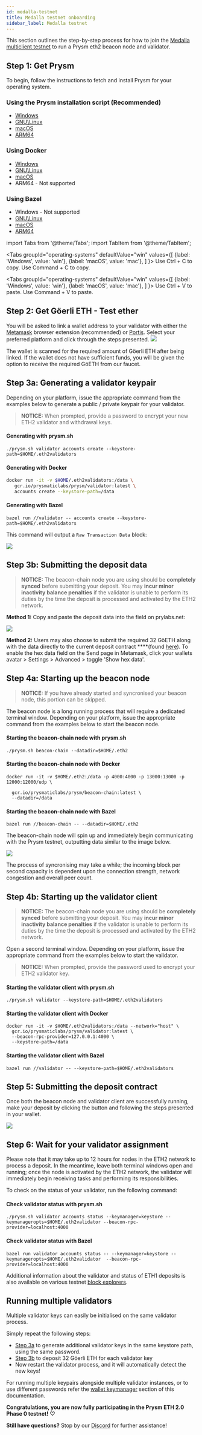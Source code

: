 ```yaml
---
id: medalla-testnet
title: Medalla testnet onboarding
sidebar_label: Medalla testnet
---
```

This section outlines the step-by-step process for how to join the [Medalla multiclient testnet](https://medalla.launchpad.ethereum.org/) to run a Prysm eth2 beacon node and validator.

## Step 1: Get Prysm

To begin, follow the instructions to fetch and install Prysm for your operating system.

### Using the Prysm installation script (Recommended)
 - [Windows](/docs/install/windows)
 - [GNU\Linux](/docs/install/linux)
 - [macOS](/docs/install/mac)
 - [ARM64](/docs/install/arm)
 
### Using Docker
 - [Windows](/docs/install/win/docker)
 - [GNU\Linux](/docs/install/lin/docker)
 - [macOS](/docs/install/mac/docker)
 - ARM64 - Not supported
 
### Using Bazel
 - Windows - Not supported
 - [GNU\Linux](/docs/install/lin/bazel)
 - [macOS](/docs/install/mac/bazel)
 - [ARM64](/docs/install/arm/bazel)

import Tabs from '@theme/Tabs';
import TabItem from '@theme/TabItem';

<Tabs
  groupId="operating-systems"
  defaultValue="win"
  values={[
    {label: 'Windows', value: 'win'},
    {label: 'macOS', value: 'mac'},
  ]
}>
<TabItem value="win">Use Ctrl + C to copy.</TabItem>
<TabItem value="mac">Use Command + C to copy.</TabItem>
</Tabs>

<Tabs
  groupId="operating-systems"
  defaultValue="win"
  values={[
    {label: 'Windows', value: 'win'},
    {label: 'macOS', value: 'mac'},
  ]
}>
<TabItem value="win">Use Ctrl + V to paste.</TabItem>
<TabItem value="mac">Use Command + V to paste.</TabItem>
</Tabs>

## Step 2: Get Göerli ETH - Test ether

You will be asked to link a wallet address to your validator with either the [Metamask](https://metamask.io/) browser extension \(recommended\) or [Portis](https://portis.io). Select your preferred platform and click through the steps presented.
![](https://blobscdn.gitbook.com/v0/b/gitbook-28427.appspot.com/o/assets%2F-LRNnKRqTm4z1mzdDqDF%2F-LuJpxGKxOpat8TfDxPP%2F-Lua4msnLMulYW-XYrN_%2F2.png?alt=media&token=8268d6b5-97da-414a-9110-141a7aaeb3de)

The wallet is scanned for the required amount of Göerli ETH after being linked. If the wallet does not have sufficient funds, you will be given the option to receive the required GöETH from our faucet.

## Step 3a: Generating a validator keypair

Depending on your platform, issue the appropriate command from the examples below to generate a public / private keypair for your validator.

> **NOTICE:** When prompted, provide a password to encrypt your new ETH2 validator and withdrawal keys.

#### Generating with prysm.sh

```text
./prysm.sh validator accounts create --keystore-path=$HOME/.eth2validators
```

#### Generating with Docker

```bash
docker run -it -v $HOME/.eth2validators:/data \
   gcr.io/prysmaticlabs/prysm/validator:latest \
   accounts create --keystore-path=/data 
```

#### Generating with Bazel

```text
bazel run //validator -- accounts create --keystore-path=$HOME/.eth2validators
```

This command will output a `Raw Transaction Data` block:

![](https://blobscdn.gitbook.com/v0/b/gitbook-28427.appspot.com/o/assets%2F-LRNnKRqTm4z1mzdDqDF%2F-LuJpxGKxOpat8TfDxPP%2F-Lua3OVmMOefnzXXvdGq%2F4.png?alt=media&token=96459a93-055c-4bf1-a0af-07a900d7b47f)

## Step 3b: Submitting the deposit data

> **NOTICE:** The beacon-chain node you are using should be **completely synced** before submitting your deposit. You may **incur minor inactivity balance penalties** if the validator is unable to perform its duties by the time the deposit is processed and activated by the ETH2 network.

**Method 1:** Copy and paste the deposit data into the field on prylabs.net:

![](https://blobscdn.gitbook.com/v0/b/gitbook-28427.appspot.com/o/assets%2F-LRNnKRqTm4z1mzdDqDF%2F-Lua_6kBgtyMjsJFCSPr%2F-Lua_XtevNAg0ybDIGfI%2F77.png?alt=media&token=ee25ea72-3436-455e-b28c-66471b5ddf88)

**Method 2:** Users may also choose to submit the required 32 GöETH along with the data directly to the current deposit contract ****\(found [here](https://prylabs.net/contract)\). To enable the hex data field on the Send page in Metamask, click your wallets avatar &gt; Settings &gt; Advanced &gt; toggle 'Show hex data'.

## Step 4a: Starting up the beacon node

> **NOTICE:** If you have already started and syncronised your beacon node, this portion can be skipped.

The beacon node is a long running process that will require a dedicated terminal window. Depending on your platform, issue the appropriate command from the examples below to start the beacon node.

#### Starting the beacon-chain node with prysm.sh

```text
./prysm.sh beacon-chain --datadir=$HOME/.eth2
```

#### Starting the beacon-chain node with Docker

```text
docker run -it -v $HOME/.eth2:/data -p 4000:4000 -p 13000:13000 -p 12000:12000/udp \

  gcr.io/prysmaticlabs/prysm/beacon-chain:latest \
  --datadir=/data
```

#### Starting the beacon-chain node with Bazel

```text
bazel run //beacon-chain -- --datadir=$HOME/.eth2
```

The beacon-chain node will spin up and immediately begin communicating with the Prysm testnet, outputting data similar to the image below.

![](https://blobscdn.gitbook.com/v0/b/gitbook-28427.appspot.com/o/assets%2F-LRNnKRqTm4z1mzdDqDF%2F-Lua_6kBgtyMjsJFCSPr%2F-LuaaWo6lTgjk4e7WQ4p%2F9.png?alt=media&token=901b8c14-2a09-4365-bf63-1991c4996544)

The process of syncronising may take a while; the incoming block per second capacity is dependent upon the connection strength, network congestion and overall peer count.

## Step 4b: Starting up the validator client
> **NOTICE:** The beacon-chain node you are using should be **completely synced** before submitting your deposit. You may **incur minor inactivity balance penalties** if the validator is unable to perform its duties by the time the deposit is processed and activated by the ETH2 network.

Open a second terminal window. Depending on your platform, issue the appropriate command from the examples below to start the validator.

> **NOTICE:** When prompted, provide the password used to encrypt your ETH2 validator key.

#### Starting the validator client with prysm.sh

```text
./prysm.sh validator --keystore-path=$HOME/.eth2validators
```

#### Starting the validator client with Docker

```text
docker run -it -v $HOME/.eth2validators:/data --network="host" \
  gcr.io/prysmaticlabs/prysm/validator:latest \
  --beacon-rpc-provider=127.0.0.1:4000 \
  --keystore-path=/data
```

#### Starting the validator client with Bazel

```text
bazel run //validator -- --keystore-path=$HOME/.eth2validators
```

## Step 5: Submitting the deposit contract

Once both the beacon node and validator client are successfully running, make your deposit by clicking the button and following the steps presented in your wallet.

![](https://blobscdn.gitbook.com/v0/b/gitbook-28427.appspot.com/o/assets%2F-LRNnKRqTm4z1mzdDqDF%2F-LuJpxGKxOpat8TfDxPP%2F-Lua3RjIGSbGQbe7NrjZ%2F5.png?alt=media&token=0561a974-edf7-49f9-b225-8997982eb8e0)

## Step 6: Wait for your validator assignment

Please note that it may take up to 12 hours for nodes in the ETH2 network to process a deposit. In the meantime, leave both terminal windows open and running; once the node is activated by the ETH2 network, the validator will immediately begin receiving tasks and performing its responsibilities.

To check on the status of your validator, run the following command:

#### Check validator status with prysm.sh

```text
./prysm.sh validator accounts status --keymanager=keystore --keymanageropts=$HOME/.eth2validator --beacon-rpc-provider=localhost:4000
```

#### Check validator status with Bazel

```text
bazel run validator accounts status -- --keymanager=keystore --keymanageropts=$HOME/.eth2validator  --beacon-rpc-provider=localhost:4000
```

Additional information about the validator and status of ETH1 deposits is also available on various testnet [block explorers](/docs/devtools/block-explorers).


## Running multiple validators

Multiple validator keys can easily be initialised on the same validator process.


 Simply repeat the following steps:
 * [Step 3a](activating-a-validator#step-3a-generating-a-validator-keypair) to generate additional validator keys in the same keystore path, using the same password.
 * [Step 3b](activating-a-validator#step-3b-submitting-the-deposit-data) to deposit 32 Göerli ETH for each validator key
 * Now restart the validator process, and it will automatically detect the new keys!

For running multiple keypairs alongside multiple validator instances, or to use different passwords refer the [wallet keymanager](/docs/prysm-usage/wallet-keymanager) section of this documentation.

**Congratulations, you are now fully participating in the Prysm ETH 2.0 Phase 0 testnet!** ♡

**Still have questions?**  Stop by our [Discord](https://discord.gg/KSA7rPr) for further assistance!
